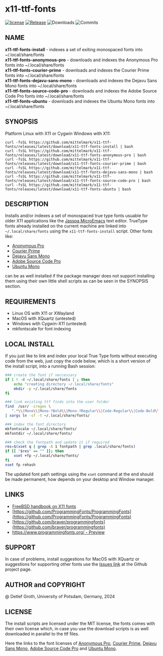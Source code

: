 # x11-ttf-fonts

[![license](https://img.shields.io/badge/license-MIT-lightgray.svg)](https://opensource.org/license/MIT)
[![Release](https://img.shields.io/github/v/release/mittelmark/x11-ttf-fonts.svg?label=current+release)](https://github.com/mittelmark/x11-ttf-fonts/releases)
![Downloads](https://img.shields.io/github/downloads/mittelmark/x11-ttf-fonts/total)
![Commits](https://img.shields.io/github/commits-since/mittelmark/x11-ttf-fonts/latest)

## NAME

__x11-ttf-fonts-install__ - indexes a set of exiting monospaced fonts into ~/.local/share/fonts  
__x11-ttf-fonts-anonymous-pro__  - downloads and indexes the Anonymous Pro fonts into ~/.local/share/fonts  
__x11-ttf-fonts-courier-prime__  - downloads and indexes the Courier Prime fonts into ~/.local/share/fonts  
__x11-ttf-fonts-dejavu-sans-mono__  - downloads and indexes the Dejavu Sans Mono fonts into ~/.local/share/fonts  
__x11-ttf-fonts-source-code-pro__  - downloads and indexes the Adobe Source Code Pro fonts into ~/.local/share/fonts  
__x11-ttf-fonts-ubuntu__  - downloads and indexes the Ubuntu Mono fonts into ~/.local/share/fonts  



## SYNOPSIS

Platform Linux with X11 or Cygwin Windows with X11:

```
curl -fsSL https://github.com/mittelmark/x11-ttf-fonts/releases/latest/download/x11-ttf-fonts-install | bash
curl -fsSL https://github.com/mittelmark/x11-ttf-fonts/releases/latest/download/x11-ttf-fonts-anonymous-pro | bash
curl -fsSL https://github.com/mittelmark/x11-ttf-fonts/releases/latest/download/x11-ttf-fonts-courier-prime | bash
curl -fsSL https://github.com/mittelmark/x11-ttf-fonts/releases/latest/download/x11-ttf-fonts-dejavu-sans-mono | bash
curl -fsSL https://github.com/mittelmark/x11-ttf-fonts/releases/latest/download/x11-ttf-fonts-source-code-pro | bash
curl -fsSL https://github.com/mittelmark/x11-ttf-fonts/releases/latest/download/x11-ttf-fonts-ubuntu | bash 
```

## DESCRIPTION

Installs and/or indexes a set of monospaced true type fonts usuable for older X11 applications like the 
[Jasspa MicroEmacs](https://github.com/bjasspa/jasspa) text editor. TrueType fonts already installed on the current
machine are linked into `~/.local/share/fonts` using the `x11-ttf-fonts-install` script. Other fonts like:

- [Anonymous Pro](https://fonts.google.com/specimen/Anonymous+Pro)
- [Courier Prime](https://github.com/quoteunquoteapps/CourierPrime/)
- [Dejavu Sans Mono](https://github.com/go-fonts/dejavu)
- [Adobe Source Code Pro](https://github.com/adobe-fonts/source-code-pro/)
- [Ubuntu Mono](https://fonts.google.com/specimen/Ubuntu+Mono)

can be as well installed if the package manager does not support installing them using their own little shell scripts
as can be seen in the SYNOPSIS section.

## REQUIREMENTS

- Linux OS with X11 or XWayland
- MacOS with XQuartz (untested)
- Windows with Cygwin-X11 (untested)
- mkfontscale for font indexing

## LOCAL INSTALL

If you  just  like to link and  index  your  local  True  Type  fonts  without
executing  code  from  the web,  just  copy the code  below,  which is a short
version of the install script, into a running Bash session:


```bash
### create the font if neccessary
if [ ! -d ~/.local/share/fonts ] ; then
    echo "creating directory ~/.local/share/fonts"
    mkdir -p ~/.local/share/fonts
fi

### link existing ttf finds into the user folder
find  /usr/ -iregex \
   ".*\\(Mono\\|Mono-?Bold\\|Mono-?Regular\\|Code-Regular\\|Code-Bold\\).ttf" 2>/dev/null \
| xargs ln -sf -t ~/.local/share/fonts/

### index the font directory
mkfontscale ~/.local/share/fonts/
mkfontdir ~/.local/share/fonts/

### check the fontpath and update it if required
res=$(xset q | grep -A 1 fontpath | grep .local/share/fonts)
if [[ "$res" == "" ]]; then
    xset +fp ~/.local/share/fonts/
fi
xset fp rehash
```

The updated font path  settings  using the `xset` command at the end should be
made permanent, how depends on your desktop and Window manager.

## LINKS

- [FreeBSD handbook on X11 fonts](https://docs.freebsd.org/en/books/handbook/x11/#x-fonts)
- [https://github.com/ProgrammingFonts/ProgrammingFonts](https://github.com/ProgrammingFonts/ProgrammingFonts)
- [https://github.com/braver/programmingfonts](https://github.com/braver/programmingfonts)
- [https://www.programmingfonts.org/ - Preview](https://www.programmingfonts.org/)

## SUPPORT

In case of problems, install suggestions for MacOS with XQuartz or suggestions for supporting other
fonts use the [Issues link](https://github.com/mittelmark/x11-ttf-fonts/issues) at the Github project page.

## AUTHOR and COPYRIGHT

@ Detlef Groth, University of Potsdam, Germany, 2024

## LICENSE

The install scripts are licensed under the MIT license, the fonts comes with their own license which,
in case you use the download scripts is as well downloaded in parallel to the ttf files.

Here the links to the font licenses of 
[Anonymous Pro](https://github.com/braver/programmingfonts/raw/gh-pages/fonts/resources/anonymous-pro/license.txt),
[Courier Prime](https://github.com/quoteunquoteapps/CourierPrime/blob/master/OFL.txt),
[Dejavu Sans Mono](https://github.com/go-fonts/dejavu/raw/main/LICENSE-DejaVu),
[Adobe Source Code Pro](https://github.com/adobe-fonts/source-code-pro/raw/release/LICENSE.md) and
[Ubuntu Mono](https://github.com/braver/programmingfonts/raw/gh-pages/fonts/resources/ubuntu/license.txt).
